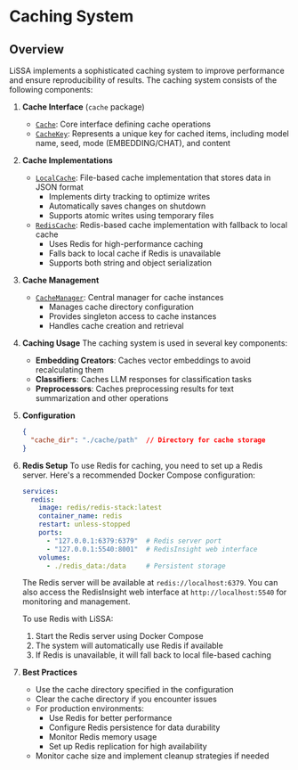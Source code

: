# Caching System

## Overview

LiSSA implements a sophisticated caching system to improve performance and ensure reproducibility of results. The caching system consists of the following components:

1. **Cache Interface** (`cache` package)
   - [`Cache`](src/main/java/edu/kit/kastel/sdq/lissa/ratlr/cache/Cache.java): Core interface defining cache operations
   - [`CacheKey`](src/main/java/edu/kit/kastel/sdq/lissa/ratlr/cache/CacheKey.java): Represents a unique key for cached items, including model name, seed, mode (EMBEDDING/CHAT), and content
2. **Cache Implementations**
   - [`LocalCache`](src/main/java/edu/kit/kastel/sdq/lissa/ratlr/cache/LocalCache.java): File-based cache implementation that stores data in JSON format
     - Implements dirty tracking to optimize writes
     - Automatically saves changes on shutdown
     - Supports atomic writes using temporary files
   - [`RedisCache`](src/main/java/edu/kit/kastel/sdq/lissa/ratlr/cache/RedisCache.java): Redis-based cache implementation with fallback to local cache
     - Uses Redis for high-performance caching
     - Falls back to local cache if Redis is unavailable
     - Supports both string and object serialization
3. **Cache Management**
   - [`CacheManager`](src/main/java/edu/kit/kastel/sdq/lissa/ratlr/cache/CacheManager.java): Central manager for cache instances
     - Manages cache directory configuration
     - Provides singleton access to cache instances
     - Handles cache creation and retrieval
4. **Caching Usage**
   The caching system is used in several key components:
   - **Embedding Creators**: Caches vector embeddings to avoid recalculating them
   - **Classifiers**: Caches LLM responses for classification tasks
   - **Preprocessors**: Caches preprocessing results for text summarization and other operations
5. **Configuration**

   ```json
   {
     "cache_dir": "./cache/path"  // Directory for cache storage
   }
   ```
6. **Redis Setup**
   To use Redis for caching, you need to set up a Redis server. Here's a recommended Docker Compose configuration:

   ```yaml
   services:
     redis:
       image: redis/redis-stack:latest
       container_name: redis
       restart: unless-stopped
       ports:
         - "127.0.0.1:6379:6379"  # Redis server port
         - "127.0.0.1:5540:8001"  # RedisInsight web interface
       volumes:
         - ./redis_data:/data     # Persistent storage
   ```

   The Redis server will be available at `redis://localhost:6379`. You can also access the RedisInsight web interface at `http://localhost:5540` for monitoring and management.

   To use Redis with LiSSA:
   1. Start the Redis server using Docker Compose
   2. The system will automatically use Redis if available
   3. If Redis is unavailable, it will fall back to local file-based caching

7. **Best Practices**

   - Use the cache directory specified in the configuration
   - Clear the cache directory if you encounter issues
   - For production environments:
     - Use Redis for better performance
     - Configure Redis persistence for data durability
     - Monitor Redis memory usage
     - Set up Redis replication for high availability
   - Monitor cache size and implement cleanup strategies if needed

